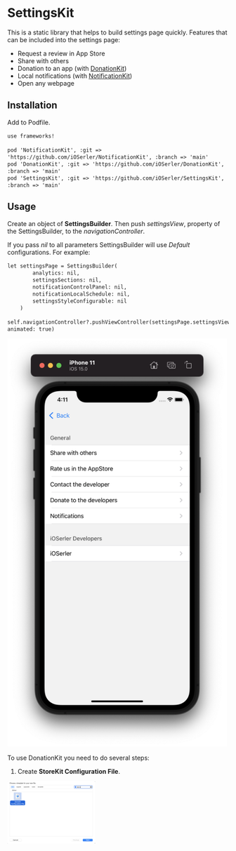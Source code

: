 # SettingsKit

This is a static library that helps to build settings page quickly. Features that can be included into the settings page: 
 - Request a review in App Store
 - Share with others
 - Donation to an app   (with [DonationKit](https://github.com/iOSerler/DonationKit))
 - Local notifications  (with [NotificationKit](https://github.com/iOSerler/NotificationKit))
 - Open any webpage

 <!-- ![Default Features](./Images/defaultFeatures.png) -->


## Installation
Add to Podfile. 

```
use frameworks!

pod 'NotificationKit', :git => 'https://github.com/iOSerler/NotificationKit', :branch => 'main'
pod 'DonationKit', :git => 'https://github.com/iOSerler/DonationKit', :branch => 'main'
pod 'SettingsKit', :git => 'https://github.com/iOSerler/SettingsKit', :branch => 'main'
```


## Usage
Create an object of **SettingsBuilder**.
Then push *settingsView*, property of the SettingsBuilder, to the *navigationController*.

If you pass *nil* to all parameters SettingsBuilder will use *Default* configurations.
For example:

```
let settingsPage = SettingsBuilder(
        analytics: nil,
        settingsSections: nil,
        notificationControlPanel: nil,
        notificationLocalSchedule: nil,
        settingsStyleConfigurable: nil
    )

self.navigationController?.pushViewController(settingsPage.settingsView, animated: true)
```
<img src="Images/features.png" width="500">

To use DonationKit you need to do several steps:
1. Create **StoreKit Configuration File**. 
<img src="Images/storeKit.png" width="200">



